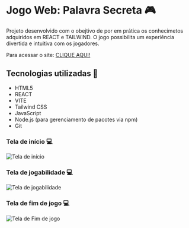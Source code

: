 # Jogo Web: Palavra Secreta 🎮

Projeto desenvolvido com o obejtivo de por em prática os conhecimetos adquiridos em REACT e TAILWIND. O jogo possibilita um experiência divertida e intuitiva com os jogadores. 

<p> Para acessar o site: <a href="https://palavra-secreta-nmcte7pj0-francisco-kauans-projects.vercel.app/"> CLIQUE AQUI!</a></p>

## Tecnologias utilizadas 🚀
  - HTML5
  - REACT
  - VITE
  - Tailwind CSS
  - JavaScript
  - Node.js (para gerenciamento de pacotes via npm)
  - Git

### Tela de início 💻
![Tela de início](https://github.com/user-attachments/assets/af2ec0f3-cc9a-4f35-8fec-43c690273b55)

### Tela de jogabilidade 💻
![Tela de jogabilidade](https://github.com/user-attachments/assets/e7594280-4bdd-429c-b80a-7f00ed0521c3)

### Tela de fim de jogo 💻
![Tela de Fim de jogo](https://github.com/user-attachments/assets/d6f677e2-e630-4c97-9663-707473a9d16b)
